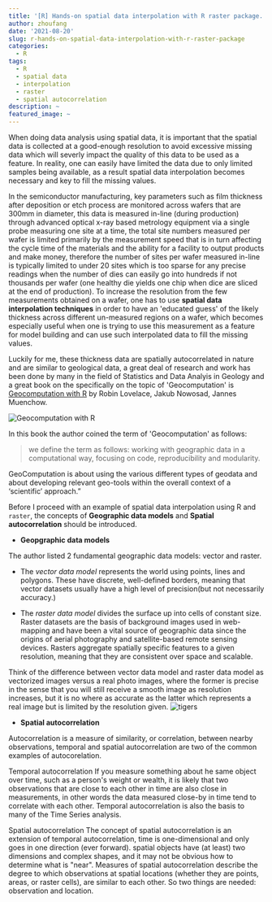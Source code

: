 ```yaml
---
title: '[R] Hands-on spatial data interpolation with R raster package. '
author: zhoufang
date: '2021-08-20'
slug: r-hands-on-spatial-data-interpolation-with-r-raster-package
categories:
  - R
tags:
  - R
  - spatial data
  - interpolation
  - raster
  - spatial autocorrelation
description: ~
featured_image: ~
---
```


When doing data analysis using spatial data, it is important that the spatial data is collected at a good-enough resolution to avoid excessive missing data which will severly impact the quality of this data to be used as a feature. In reality, one can easily have limited the data due to only limited samples being available, as a result spatial data interpolation becomes necessary and key to fill the missing values.

In the semiconductor manufacturing, key parameters such as film thickness after deposition or etch process are monitored across wafers that are 300mm in diameter, this data is measured in-line (during production) through advanced optical x-ray based metrology equipment via a single probe measuring one site at a time, the total site numbers measured per wafer is limited primarily by the measurement speed that is in turn affecting the cycle time of the materials and the ability for a facility to output products and make money, therefore the number of sites per wafer measured in-line is typically limited to under 20 sites which is too sparse for any precise readings when the number of dies can easily go into hundreds if not thousands per wafer (one healthy die yields one chip when dice are sliced at the end of production). To increase the resolution from the few measurements obtained on a wafer, one has to use **spatial data interpolation techniques** in order to have an 'educated guess' of the likely thickness across different un-measured regions on a wafer, which becomes especially useful when one is trying to use this measurement as a feature for model building and can use such interpolated data to fill the missing values.

Luckily for me, these thickness data are spatially autocorrelated in nature and are similar to geological data, a great deal of research and work has been done by many in the field of Statistics and Data Analyis in Geology and a great book on the specifically on the topic of 'Geocomputation' is [Geocomputation with R](http://geocompr.robinlovelace.net) by Robin Lovelace, Jakub Nowosad, Jannes Muenchow.

![Geocomputation with R](/post/2021-08-20-r-hands-on-spatial-data-interpolation-with-r-raster-package.en_files/cover.png)

In this book the author coined the term of 'Geocomputation' as follows: 

> we define the term as follows: working with geographic data in a computational way, focusing on code, reproducibility and modularity.

GeoComputation is about using the various different types of geodata and about developing relevant geo-tools within the overall context of a ‘scientific’ approach.” 

Before I proceed with an example of spatial data interpolation using R and `raster`, the concepts of **Geographic data models** and **Spatial autocorrelation** should be introduced.

- **Geopgraphic data models**

The author listed 2 fundamental geographic data models: vector and raster.

- The *vector data model* represents the world using points, lines and polygons. These have discrete, well-defined borders, meaning that vector datasets usually have a high level of precision(but not necessarily accuracy.)

- The *raster data model* divides the surface up into cells of constant size. Raster datasets are the basis of background images used in web-mapping and have been a vital source of geographic data since the origins of aerial photography and satellite-based remote sensing devices. Rasters aggregate spatially specific features to a given resolution, meaning that they are consistent over space and scalable.

Think of the difference between vector data model and raster data model as vectorized images versus a real photo images, where the former is precise in the sense that you will still receive a smooth image as resolution increases, but it is no where as accurate as the latter which represents a real image but is limited by the resolution given.
![tigers](/post/2021-08-20-r-hands-on-spatial-data-interpolation-with-r-raster-package.en_files/tigers_fixed_resolution.png)

- **Spatial autocorrelation**

Autocorrelation is a measure of similarity, or correlation, between nearby observations, temporal and spatial autocorrelation are two of the common examples of autocorelation.

Temporal autocorrelation
If you measure something about he same object over time, such as a person's weight or wealth, it is likely that two observations that are close to each other in time are also close in measurements, in other words the data measured close-by in time tend to correlate with each other. Temporal autocorrelation is also the basis to many of the Time Series analysis.

Spatial autocorrelation
The concept of spatial autocorrelation is an extension of temporal autocorrelation, time is one-dimensional and only goes in one direction (ever forward). spatial objects have (at least) two dimensions and complex shapes, and it may not be obvious how to determine what is "near". Measures of spatial autocorrelation describe the degree to which observations at spatial locations (whether they are points, areas, or raster cells), are similar to each other. So two things are needed: observation and location.